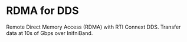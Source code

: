RDMA for DDS
======================================================

Remote Direct Memory Access (RDMA) with RTI Connext DDS.
Transfer data at 10s of Gbps over InifniBand.


